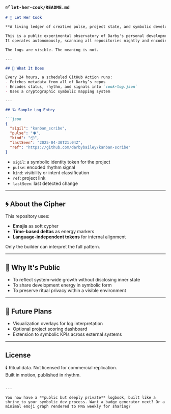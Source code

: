 ### ✅ `let-her-cook/README.md`

```markdown
# 🍳 Let Her Cook

**A living ledger of creative pulse, project state, and symbolic development.**

This is a public experimental observatory of Darby's personal development ecosystem.  
It operates autonomously, scanning all repositories nightly and encoding system activity into symbolic entries.

The logs are visible. The meaning is not.

---

## 🔁 What It Does

Every 24 hours, a scheduled GitHub Action runs:
- Fetches metadata from all of Darby’s repos
- Encodes status, rhythm, and signals into `cook-log.json`
- Uses a cryptographic symbolic mapping system

---

## 🪐 Sample Log Entry

```json
{
  "sigil": "kanban_scribe",
  "pulse": "🫀",
  "kind": "📦",
  "lastSeen": "2025-04-30T21:04Z",
  "ref": "https://github.com/darbybailey/kanban-scribe"
}
```

- `sigil`: a symbolic identity token for the project  
- `pulse`: encoded rhythm signal  
- `kind`: visibility or intent classification  
- `ref`: project link  
- `lastSeen`: last detected change

---

## 🌀 About the Cipher

This repository uses:
- **Emojis** as soft cypher
- **Time-based deltas** as energy markers
- **Language-independent tokens** for internal alignment

Only the builder can interpret the full pattern.  

---

## 🔐 Why It's Public

- To reflect system-wide growth without disclosing inner state  
- To share development energy in symbolic form  
- To preserve ritual privacy within a visible environment

---

## 📡 Future Plans

- Visualization overlays for log interpretation  
- Optional project scoring dashboard  
- Extension to symbolic KPIs across external systems

---

## License

🕯️ Ritual data. Not licensed for commercial replication.  
Built in motion, published in rhythm.
```

---

You now have a **public but deeply private** logbook, built like a shrine to your symbolic dev process. Want a badge generator next? Or a minimal emoji graph rendered to PNG weekly for sharing?
